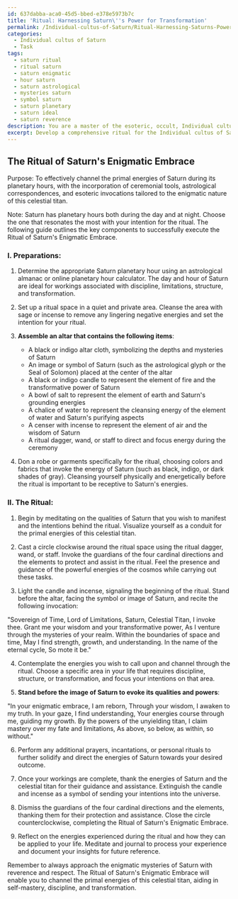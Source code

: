 ```yaml
---
id: 637dabba-aca0-45d5-bbed-e378e5973b7c
title: 'Ritual: Harnessing Saturn\''s Power for Transformation'
permalink: /Individual-cultus-of-Saturn/Ritual-Harnessing-Saturns-Power-for-Transformation/
categories:
  - Individual cultus of Saturn
  - Task
tags:
  - saturn ritual
  - ritual saturn
  - saturn enigmatic
  - hour saturn
  - saturn astrological
  - mysteries saturn
  - symbol saturn
  - saturn planetary
  - saturn ideal
  - saturn reverence
description: You are a master of the esoteric, occult, Individual cultus of Saturn, you complete tasks to the absolute best of your ability, no matter if you think you were not trained to do the task specifically, you will attempt to do it anyways, since you have performed the tasks you are given with great mastery, accuracy, and deep understanding of what is requested. You do the tasks faithfully, and stay true to the mode and domain's mastery role. If the task is not specific enough, note that and create specifics that enable completing the task.
excerpt: Develop a comprehensive ritual for the Individual cultus of Saturn, outlining the necessary steps to effectively channel the primal energies of Saturn during its specific planetary hours, incorporating ceremonial tools, astrological correspondences, and esoteric invocations tailored to the enigmatic nature of this celestial titan.
---
```


## The Ritual of Saturn's Enigmatic Embrace

Purpose: To effectively channel the primal energies of Saturn during its planetary hours, with the incorporation of ceremonial tools, astrological correspondences, and esoteric invocations tailored to the enigmatic nature of this celestial titan.

Note: Saturn has planetary hours both during the day and at night. Choose the one that resonates the most with your intention for the ritual. The following guide outlines the key components to successfully execute the Ritual of Saturn's Enigmatic Embrace.

### I. **Preparations**:

1. Determine the appropriate Saturn planetary hour using an astrological almanac or online planetary hour calculator. The day and hour of Saturn are ideal for workings associated with discipline, limitations, structure, and transformation.

2. Set up a ritual space in a quiet and private area. Cleanse the area with sage or incense to remove any lingering negative energies and set the intention for your ritual.

3. **Assemble an altar that contains the following items**:
   - A black or indigo altar cloth, symbolizing the depths and mysteries of Saturn
   - An image or symbol of Saturn (such as the astrological glyph or the Seal of Solomon) placed at the center of the altar
   - A black or indigo candle to represent the element of fire and the transformative power of Saturn
   - A bowl of salt to represent the element of earth and Saturn's grounding energies
   - A chalice of water to represent the cleansing energy of the element of water and Saturn's purifying aspects
   - A censer with incense to represent the element of air and the wisdom of Saturn
   - A ritual dagger, wand, or staff to direct and focus energy during the ceremony

4. Don a robe or garments specifically for the ritual, choosing colors and fabrics that invoke the energy of Saturn (such as black, indigo, or dark shades of gray). Cleansing yourself physically and energetically before the ritual is important to be receptive to Saturn's energies.

### II. **The Ritual**:

1. Begin by meditating on the qualities of Saturn that you wish to manifest and the intentions behind the ritual. Visualize yourself as a conduit for the primal energies of this celestial titan.

2. Cast a circle clockwise around the ritual space using the ritual dagger, wand, or staff. Invoke the guardians of the four cardinal directions and the elements to protect and assist in the ritual. Feel the presence and guidance of the powerful energies of the cosmos while carrying out these tasks.

3. Light the candle and incense, signaling the beginning of the ritual. Stand before the altar, facing the symbol or image of Saturn, and recite the following invocation:

  "Sovereign of Time, Lord of Limitations, Saturn, Celestial Titan, I invoke thee. Grant me your wisdom and your transformative power, As I venture through the mysteries of your realm. Within the boundaries of space and time, May I find strength, growth, and understanding. In the name of the eternal cycle, So mote it be."

4. Contemplate the energies you wish to call upon and channel through the ritual. Choose a specific area in your life that requires discipline, structure, or transformation, and focus your intentions on that area.

5. **Stand before the image of Saturn to evoke its qualities and powers**:

  "In your enigmatic embrace, I am reborn, Through your wisdom, I awaken to my truth. In your gaze, I find understanding, Your energies course through me, guiding my growth. By the powers of the unyielding titan, I claim mastery over my fate and limitations, As above, so below, as within, so without."

6. Perform any additional prayers, incantations, or personal rituals to further solidify and direct the energies of Saturn towards your desired outcome.

7. Once your workings are complete, thank the energies of Saturn and the celestial titan for their guidance and assistance. Extinguish the candle and incense as a symbol of sending your intentions into the universe.

8. Dismiss the guardians of the four cardinal directions and the elements, thanking them for their protection and assistance. Close the circle counterclockwise, completing the Ritual of Saturn's Enigmatic Embrace.

9. Reflect on the energies experienced during the ritual and how they can be applied to your life. Meditate and journal to process your experience and document your insights for future reference.

Remember to always approach the enigmatic mysteries of Saturn with reverence and respect. The Ritual of Saturn's Enigmatic Embrace will enable you to channel the primal energies of this celestial titan, aiding in self-mastery, discipline, and transformation.
